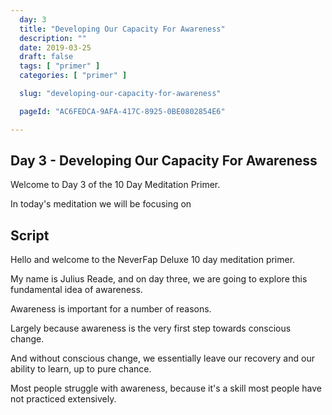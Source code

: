 ```yaml
---
  day: 3
  title: "Developing Our Capacity For Awareness"
  description: ""
  date: 2019-03-25
  draft: false
  tags: [ "primer" ]
  categories: [ "primer" ]

  slug: "developing-our-capacity-for-awareness"

  pageId: "AC6FEDCA-9AFA-417C-8925-0BE0802854E6"

---
```


## Day 3 - Developing Our Capacity For Awareness

Welcome to Day 3 of the 10 Day Meditation Primer.

In today's meditation we will be focusing on


## Script

Hello and welcome to the NeverFap Deluxe 10 day meditation primer.

My name is Julius Reade, and on day three, we are going to explore this fundamental idea of awareness.

Awareness is important for a number of reasons. 

Largely because awareness is the very first step towards conscious change. 

And without conscious change, we essentially leave our recovery and our ability to learn, up to pure chance.


Most people struggle with awareness, because it's a skill most people have not practiced extensively.

